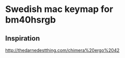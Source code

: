 # Swedish mac keymap for bm40hsrgb

## Inspiration
http://thedarnedestthing.com/chimera%20ergo%2042
